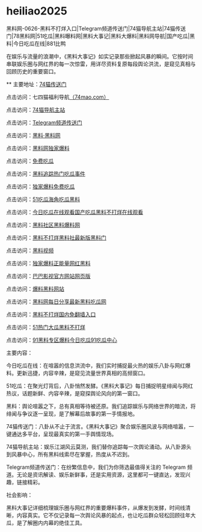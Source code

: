 # heiliao2025
黑料网-0626-黑料不打烊入口|Telegram频道传送门|74猫导航主站|74猫传送门|78黑料网|51吃瓜|黑料曝料网|黑料大事记|黑料大爆料|黑料网导航|国产吃瓜|黑料|今日吃瓜在线|881比鸭

在娱乐与流量的浪潮中，《黑料大事记》如实记录那些掀起风暴的瞬间。它按时间串联娱乐圈与网红界的每一次惊雷，用详尽资料复原每段舆论洪流，是窥见真相与回顾历史的重要窗口。

** 主要地址：<a href="https://74mao.com/">74猫传送门</a>

点击访问：七四猫福利导航<a href="https://74mao.com/">（74mao.com）</a>

点击访问：<a href="https://74mao.com/">74猫导航主站</a>

点击访问：<a href="https://74mao.com/">Telegram频道传送门</a>

点击访问：<a href="https://heiliaolvzlu3.pages.dev">黑料·黑料网</a>

点击访问：<a href="https://heiliaoyvnrda.pages.dev">黑料网独家爆料</a>

点击访问：<a href="https://heiliaoxey7ic.pages.dev">免费吃瓜</a>

点击访问：<a href="https://heiliaoal51na.pages.dev">黑料追踪热门吃瓜事件</a>

点击访问：<a href="https://heiliaoavkush.pages.dev">独家爆料免费吃瓜</a>

点击访问：<a href="https://zaixianchiguahei.pages.dev/">51吃瓜海角吃瓜黑料</a>

点击访问：<a href="https://jinrichiguazai.pages.dev/">今日吃瓜在线观看国产吃瓜黑料不打烊在线观看</a>

点击访问：<a href="https://heiliao-27.pages.dev/vglee.html">黑料社区黑料爆料网</a>

点击访问：<a href="https://heiliaowang18.pages.dev/bz9qf.html">黑料不打烊黑料社最新版黑料门</a>

点击访问：<a href="https://heiliao18-4uq.pages.dev/jrzgk.html">黑料视频</a>

点击访问：<a href="https://heiliao-7v0.pages.dev/xd6sc.html">独家爆料正能量网红黑料</a>

点击访问：<a href="https://baba01.pages.dev/ppkhq.html">巴巴影视官方网站网页版</a>

点击访问：<a href="https://baoliaowang1.pages.dev/6dkot.html">爆料黑料网站</a>

点击访问：<a href="https://heiliaowang97.pages.dev/fk05c.html">黑料网每日分享最新黑料吃瓜网</a>

点击访问：<a href="https://heiliaobdy1.pages.dev/9zdao.html">黑料不打烊国内免翻墙入口</a>

点击访问：<a href="https://51remenda.pages.dev/">51热门大瓜黑料不打烊</a>

点击访问：<a href="https://91heiliaozhuanqu.pages.dev/">91黑料专区爆料今日吃瓜91吃瓜中心</a>

主要内容：

今日吃瓜在线：在喧嚣的信息洪流中，我们实时捕捉最火热的娱乐八卦与网红爆料。更新迅捷，内容辛辣，是窥见流量世界真相的高频窗口。

51吃瓜：在聚光灯背后，八卦悄然发酵。《黑料大事记》每日捕捉明星绯闻与网红热议，话题新鲜、内容辛辣，是窥探舆论风向的第一窗口。

黑料：舆论喧嚣之下，总有真相等待被还原。我们追踪娱乐与网络世界的暗流，将绯闻与争议逐一呈现，是了解幕后故事的第一手情报地。

74猫传送门：八卦从不止于流言。《黑料大事记》聚合娱乐圈风波与网络喧嚣，一键通达多平台，呈现最真实的第一手舆情现场。

74猫导航主站：娱乐江湖风云莫测，我们替你追踪每一次舆论涌动。从八卦源头到风暴中心，所有黑料线索尽在掌握，热度从不迟到。

Telegram频道传送门：在纷繁信息中，我们为你筛选最值得关注的 Telegram 频道。无论是资讯解读、娱乐新鲜事，还是实用资源，这里都可一键直达，发现兴趣，链接精彩。

社会影响：

黑料大事记详细梳理娱乐圈与网红界的重要爆料事件，从爆发到发酵，时间线清晰，内容真实。它不仅记录每一次舆论风暴的起点，也让吃瓜群众轻松回顾往年大瓜，是了解圈内内幕的绝佳工具。

<span style="display:none;">[Canonical link](https://github.com/xyz20250626/xyz20250626 ）</span>
